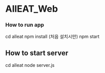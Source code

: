 # AllEAT_Web

### How to run app
cd alleat
npm install (처음 설치시만)
npm start

## How to start server
cd alleat
node server.js
